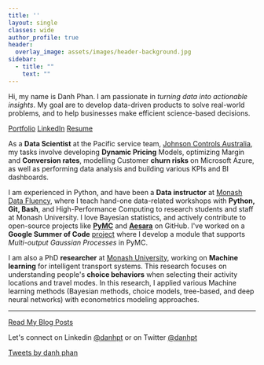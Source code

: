 ```yaml
---
title: ''
layout: single
classes: wide
author_profile: true
header:
  overlay_image: assets/images/header-background.jpg
sidebar:
  - title: ""
    text: ""
---
```


Hi, my name is Danh Phan. I am passionate in *turning data into actionable insights*. My goal are to develop data-driven products to solve real-world problems, and to help businesses make efficient science-based decisions.

<p class="text-center"> <a href="https://danhphan.net/projects/" class="btn btn--info">Portfolio</a> <a href="https://www.linkedin.com/in/danhpt" class="btn btn--info">LinkedIn</a> <a href="https://danhphan.net/resume/" class="btn btn--info">Resume</a> </p>

As a **Data Scientist** at the Pacific service team, [Johnson Controls Australia](https://www.johnsoncontrols.com/en_au), my tasks involve developing **Dynamic Pricing** Models, optimizing Margin and **Conversion rates**, modelling Customer **churn risks** on Microsoft Azure, as well as performing data analysis and building various KPIs and BI dashboards.

I am experienced in Python, and have been a **Data instructor** at [Monash Data Fluency](https://www.monash.edu/data-fluency/home), where I teach hand-one data-related workshops with **Python, Git, Bash**, and High-Performance Computing to research students and staff at Monash University. I love Bayesian statistics, and actively contribute to open-source projects like **[PyMC](https://github.com/pymc-devs/pymc/pulls?q=danhphan)** and **[Aesara](https://github.com/aesara-devs/aesara/pulls?q=is%3Apr+author%3Adanhphan)** on GitHub. I've worked on a **Google Summer of Code** [project](https://summerofcode.withgoogle.com/programs/2022/projects/lKwZ8APE) where I develop a module that supports *Multi-output Gaussian Processes* in PyMC.

I am also a PhD **researcher** at [Monash University](https://www.monash.edu/engineering/its), working on **Machine learning** for intelligent transport systems. This research focuses on understanding people's **choice behaviors** when selecting their activity locations and travel modes. In this research, I applied various Machine learning methods (Bayesian methods, choice models, tree-based, and deep neural networks) with econometrics modeling approaches. 

---

<p class="text-center"><a href="https://danhphan.net/blog/" class="btn btn--info">Read My Blog Posts</a></p>

Let's connect on Linkedin <a href="https://www.linkedin.com/in/danhpt">@danhpt</a> or on Twitter <a href="https://twitter.com/danhpt">@danhpt</a>

<a class="twitter-timeline" data-height="650" href="https://twitter.com/danhpt?ref_src=twsrc%5Etfw">Tweets by danh phan</a> <script async src="https://platform.twitter.com/widgets.js" charset="utf-8"></script>